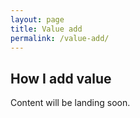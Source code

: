 ```yaml
---
layout: page
title: Value add
permalink: /value-add/
---
```


## How I add value

Content will be landing soon.
